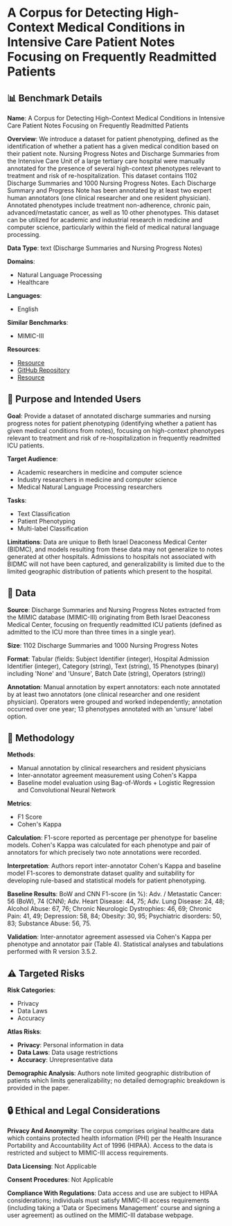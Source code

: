 # A Corpus for Detecting High-Context Medical Conditions in Intensive Care Patient Notes Focusing on Frequently Readmitted Patients

## 📊 Benchmark Details

**Name**: A Corpus for Detecting High-Context Medical Conditions in Intensive Care Patient Notes Focusing on Frequently Readmitted Patients

**Overview**: We introduce a dataset for patient phenotyping, defined as the identification of whether a patient has a given medical condition based on their patient note. Nursing Progress Notes and Discharge Summaries from the Intensive Care Unit of a large tertiary care hospital were manually annotated for the presence of several high-context phenotypes relevant to treatment and risk of re-hospitalization. This dataset contains 1102 Discharge Summaries and 1000 Nursing Progress Notes. Each Discharge Summary and Progress Note has been annotated by at least two expert human annotators (one clinical researcher and one resident physician). Annotated phenotypes include treatment non-adherence, chronic pain, advanced/metastatic cancer, as well as 10 other phenotypes. This dataset can be utilized for academic and industrial research in medicine and computer science, particularly within the field of medical natural language processing.

**Data Type**: text (Discharge Summaries and Nursing Progress Notes)

**Domains**:
- Natural Language Processing
- Healthcare

**Languages**:
- English

**Similar Benchmarks**:
- MIMIC-III

**Resources**:
- [Resource](https://mimic.physionet.org)
- [GitHub Repository](https://github.com/EdwardMoseley/ACTdb)
- [Resource](https://arxiv.org/abs/2003.03044)

## 🎯 Purpose and Intended Users

**Goal**: Provide a dataset of annotated discharge summaries and nursing progress notes for patient phenotyping (identifying whether a patient has given medical conditions from notes), focusing on high-context phenotypes relevant to treatment and risk of re-hospitalization in frequently readmitted ICU patients.

**Target Audience**:
- Academic researchers in medicine and computer science
- Industry researchers in medicine and computer science
- Medical Natural Language Processing researchers

**Tasks**:
- Text Classification
- Patient Phenotyping
- Multi-label Classification

**Limitations**: Data are unique to Beth Israel Deaconess Medical Center (BIDMC), and models resulting from these data may not generalize to notes generated at other hospitals. Admissions to hospitals not associated with BIDMC will not have been captured, and generalizability is limited due to the limited geographic distribution of patients which present to the hospital.

## 💾 Data

**Source**: Discharge Summaries and Nursing Progress Notes extracted from the MIMIC database (MIMIC-III) originating from Beth Israel Deaconess Medical Center, focusing on frequently readmitted ICU patients (defined as admitted to the ICU more than three times in a single year).

**Size**: 1102 Discharge Summaries and 1000 Nursing Progress Notes

**Format**: Tabular (fields: Subject Identifier (integer), Hospital Admission Identifier (integer), Category (string), Text (string), 15 Phenotypes (binary) including 'None' and 'Unsure', Batch Date (string), Operators (string))

**Annotation**: Manual annotation by expert annotators: each note annotated by at least two annotators (one clinical researcher and one resident physician). Operators were grouped and worked independently; annotation occurred over one year; 13 phenotypes annotated with an 'unsure' label option.

## 🔬 Methodology

**Methods**:
- Manual annotation by clinical researchers and resident physicians
- Inter-annotator agreement measurement using Cohen's Kappa
- Baseline model evaluation using Bag-of-Words + Logistic Regression and Convolutional Neural Network

**Metrics**:
- F1 Score
- Cohen's Kappa

**Calculation**: F1-score reported as percentage per phenotype for baseline models. Cohen's Kappa was calculated for each phenotype and pair of annotators for which precisely two note annotations were recorded.

**Interpretation**: Authors report inter-annotator Cohen's Kappa and baseline model F1-scores to demonstrate dataset quality and suitability for developing rule-based and statistical models for patient phenotyping.

**Baseline Results**: BoW and CNN F1-score (in %): Adv. / Metastatic Cancer: 56 (BoW), 74 (CNN); Adv. Heart Disease: 44, 75; Adv. Lung Disease: 24, 48; Alcohol Abuse: 67, 76; Chronic Neurologic Dystrophies: 46, 69; Chronic Pain: 41, 49; Depression: 58, 84; Obesity: 30, 95; Psychiatric disorders: 50, 83; Substance Abuse: 56, 75.

**Validation**: Inter-annotator agreement assessed via Cohen's Kappa per phenotype and annotator pair (Table 4). Statistical analyses and tabulations performed with R version 3.5.2.

## ⚠️ Targeted Risks

**Risk Categories**:
- Privacy
- Data Laws
- Accuracy

**Atlas Risks**:
- **Privacy**: Personal information in data
- **Data Laws**: Data usage restrictions
- **Accuracy**: Unrepresentative data

**Demographic Analysis**: Authors note limited geographic distribution of patients which limits generalizability; no detailed demographic breakdown is provided in the paper.

## 🔒 Ethical and Legal Considerations

**Privacy And Anonymity**: The corpus comprises original healthcare data which contains protected health information (PHI) per the Health Insurance Portability and Accountability Act of 1996 (HIPAA). Access to the data is restricted and subject to MIMIC-III access requirements.

**Data Licensing**: Not Applicable

**Consent Procedures**: Not Applicable

**Compliance With Regulations**: Data access and use are subject to HIPAA considerations; individuals must satisfy MIMIC-III access requirements (including taking a 'Data or Specimens Management' course and signing a user agreement) as outlined on the MIMIC-III database webpage.
